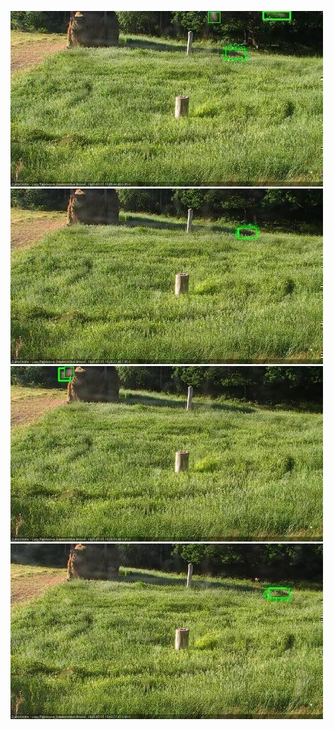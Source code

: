 ![20200715-180427-181428](in2/20200715/20200715-180427-181428_0_.jpg)
![20200715-181435-182436](in2/20200715/20200715-181435-182436_0_.jpg)
![20200715-182442-183444](in2/20200715/20200715-182442-183444_0_.jpg)
![20200715-183450-184452](in2/20200715/20200715-183450-184452_0_.jpg)
